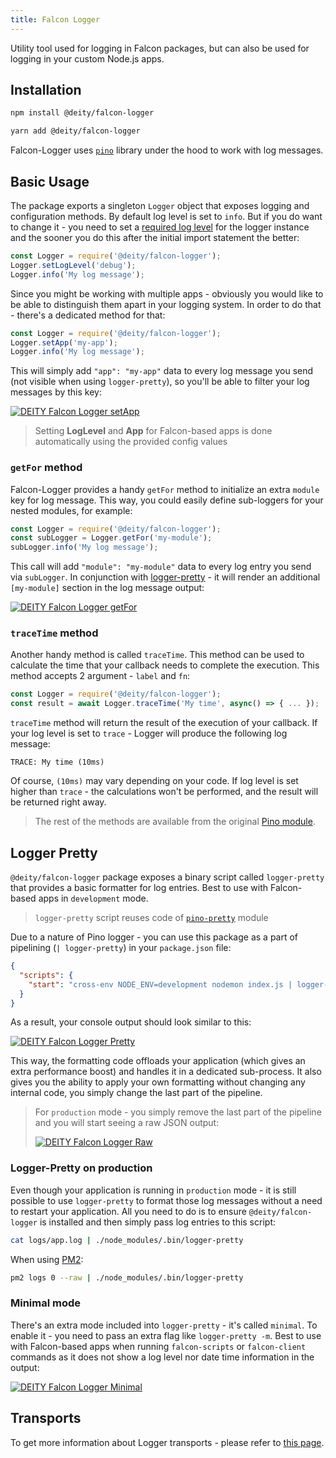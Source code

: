 ```yaml
---
title: Falcon Logger
---
```


Utility tool used for logging in Falcon packages, but can also be used for logging in your custom Node.js apps.

## Installation

<!--DOCUSAURUS_CODE_TABS-->
<!--npm-->

```bash
npm install @deity/falcon-logger
```

<!--yarn-->

```bash
yarn add @deity/falcon-logger
```
<!--END_DOCUSAURUS_CODE_TABS-->

Falcon-Logger uses [`pino`](http://getpino.io/) library under the hood to work with log messages.

## Basic Usage

The package exports a singleton `Logger` object that exposes logging and configuration methods. By default log level is set to `info`.
But if you do want to change it - you need to set a [required log level](http://getpino.io/#/docs/api?id=level-string)
for the logger instance and the sooner you do this after the initial import statement the better:

```javascript
const Logger = require('@deity/falcon-logger');
Logger.setLogLevel('debug');
Logger.info('My log message');
```

Since you might be working with multiple apps - obviously you would like to be able to distinguish them apart in your
logging system. In order to do that - there's a dedicated method for that:

```javascript
const Logger = require('@deity/falcon-logger');
Logger.setApp('my-app');
Logger.info('My log message');
```

This will simply add `"app": "my-app"` data to every log message you send (not visible when using `logger-pretty`),
so you'll be able to filter your log messages by this key:

[![DEITY Falcon Logger setApp](/img/opensource/logger-setapp.png)](/img/opensource/logger-setapp.png)

> Setting **LogLevel** and **App** for Falcon-based apps is done automatically using the provided config values

### `getFor` method

Falcon-Logger provides a handy `getFor` method to initialize an extra `module` key for log message. This way, you could easily
define sub-loggers for your nested modules, for example:

```javascript
const Logger = require('@deity/falcon-logger');
const subLogger = Logger.getFor('my-module');
subLogger.info('My log message');
```

This call will add `"module": "my-module"` data to every log entry you send via `subLogger`. In conjunction with
[logger-pretty](#logger-pretty) - it will render an additional `[my-module]` section in the log message output:

[![DEITY Falcon Logger getFor](/img/opensource/logger-getfor.png)](/img/opensource/logger-getfor.png)

### `traceTime` method

Another handy method is called `traceTime`. This method can be used to calculate the time that your callback needs to complete the execution.
This method accepts 2 argument - `label` and `fn`:

```javascript
const Logger = require('@deity/falcon-logger');
const result = await Logger.traceTime('My time', async() => { ... });
```

`traceTime` method will return the result of the execution of your callback. If your log level is set to `trace` -
Logger will produce the following log message:

```text
TRACE: My time (10ms)
```

Of course, `(10ms)` may vary depending on your code. If log level is set higher than `trace` - the calculations won't be performed, and the result will be returned right away.

> The rest of the methods are available from the original [Pino module](http://getpino.io/#/docs/api).

## Logger Pretty

`@deity/falcon-logger` package exposes a binary script called `logger-pretty` that provides a basic formatter for log entries.
Best to use with Falcon-based apps in `development` mode.

> `logger-pretty` script reuses code of [`pino-pretty`](https://github.com/pinojs/pino-pretty/) module

Due to a nature of Pino logger - you can use this package as a part of pipelining (`| logger-pretty`) in your `package.json` file:

```json
{
  "scripts": {
    "start": "cross-env NODE_ENV=development nodemon index.js | logger-pretty",
  }
}
```

As a result, your console output should look similar to this:

[![DEITY Falcon Logger Pretty](/img/opensource/logger-pretty.png)](/img/opensource/logger-pretty.png)

This way, the formatting code offloads your application (which gives an extra performance boost) and handles it in a dedicated sub-process.
It also gives you the ability to apply your own formatting without changing any internal code, you simply change the last part of the pipeline.

> For `production` mode - you simply remove the last part of the pipeline and you will start seeing a raw JSON output:
>
> [![DEITY Falcon Logger Raw](/img/opensource/logger-production.png)](/img/opensource/logger-production.png)

### Logger-Pretty on production

Even though your application is running in `production` mode - it is still possible to use `logger-pretty` to format those log messages
without a need to restart your application. All you need to do is to ensure `@deity/falcon-logger` is installed
and then simply pass log entries to this script:

```bash
cat logs/app.log | ./node_modules/.bin/logger-pretty
```

When using [PM2](http://pm2.keymetrics.io/):

```bash
pm2 logs 0 --raw | ./node_modules/.bin/logger-pretty
```

### Minimal mode

There's an extra mode included into `logger-pretty` - it's called `minimal`. To enable it - you need to pass an extra flag
like `logger-pretty -m`. Best to use with Falcon-based apps when running `falcon-scripts` or `falcon-client` commands
as it does not show a log level nor date time information in the output:

[![DEITY Falcon Logger Minimal](/img/opensource/logger-minimal.png)](/img/opensource/logger-minimal.png)

## Transports

To get more information about Logger transports - please refer to [this page](http://getpino.io/#/docs/transports?id=known-transports).
